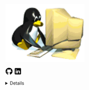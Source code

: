 <!---# ![sadouni-khouira](https://github.com/sadouni-khouira/sadouni-khouira/blob/main/images.jpeg)--->
<img  width=50% text-align: center src="https://github.com/sadouni-khouira/sadouni-khouira/blob/main/gifdev.gif"> <br/>
<!---### salut
Je suis développeuse --->
   <!---  <p align='center'>    --->
  <p>
  <a href="https://github.com/sadouni-khouira" ><img height="24" src="https://github.com/sadouni-khouira/sadouni-khouira/blob/main/github.png"></a>
  <a href="linkedin.com/in/khouira-sadouni-8a8359139" ><img height="24" src="https://github.com/sadouni-khouira/sadouni-khouira/blob/main/linkedin.png"></a>
</p>
<details>
  <sumary> <strong>Langues et outils:Langage de structure, de mise en forme et de programmation:</strong></sumary><br/>
              <!--- HTML5, CSS3, SQL, JavaScript et PHP <br/>--->
   <img src="https://github.com/sadouni-khouira/sadouni-khouira/blob/main/TOUT.png"> <br/>
 <!--- .Frameworks: Bootstrap, Jquery et Laravel <br/>--->
   
  <!---.Mise en place de Responsive Design, mise en place du versionning <br/> --->                                                 
  .SGBD:    
   <img src="https://github.com/sadouni-khouira/sadouni-khouira/blob/main/SQL1.jpeg"> <br/>
   .Initiation aux méthodes Agile. <br/>
   <img src="https://github.com/sadouni-khouira/sadouni-khouira/blob/main/AGIL.jpg"> <br/>
   <br/>
  .Certification OPQUAST "Maîtrise de la qualité en projet Web - V4"<br/><br/> 
  <img src="https://github.com/sadouni-khouira/sadouni-khouira/blob/main/opquast.png"> <br/>
       
         Avancement :100 %
         Score Moyen :100/100
         Moyenne des examens blancs :1000/1000
         Examen :
         Publier en ligne
         Score :805/1000
         Délivré le :	
         17 décembre 2020
         Validité:17 décembre 2025
         Certificat:MQW-V4-2020
         Code de vérification:TGDJI1
   
   
    
</details>
